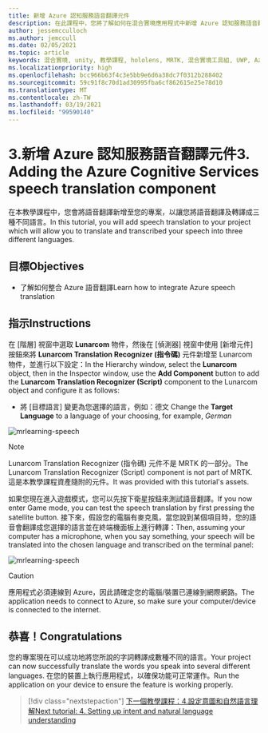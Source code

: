 ```yaml
---
title: 新增 Azure 認知服務語音翻譯元件
description: 在此課程中，您將了解如何在混合實境應用程式中新增 Azure 認知服務語音翻譯。
author: jessemcculloch
ms.author: jemccull
ms.date: 02/05/2021
ms.topic: article
keywords: 混合實境, unity, 教學課程, hololens, MRTK, 混合實境工具組, UWP, Azure 空間錨點, 語音辨識, Windows 10, 語音翻譯
ms.localizationpriority: high
ms.openlocfilehash: bcc966b63f4c3e5bb9e6d6a38dc7f0312b288402
ms.sourcegitcommit: 59c91f8c70d1ad30995fba6cf862615e25e78d10
ms.translationtype: MT
ms.contentlocale: zh-TW
ms.lasthandoff: 03/19/2021
ms.locfileid: "99590140"
---
```

# <a name="3-adding-the-azure-cognitive-services-speech-translation-component"></a><span data-ttu-id="d729c-104">3.新增 Azure 認知服務語音翻譯元件</span><span class="sxs-lookup"><span data-stu-id="d729c-104">3. Adding the Azure Cognitive Services speech translation component</span></span>

<span data-ttu-id="d729c-105">在本教學課程中，您會將語音翻譯新增至您的專案，以讓您將語音翻譯及轉譯成三種不同語言。</span><span class="sxs-lookup"><span data-stu-id="d729c-105">In this tutorial, you will add speech translation to your project which will allow you to translate and transcribed your speech into three different languages.</span></span>

## <a name="objectives"></a><span data-ttu-id="d729c-106">目標</span><span class="sxs-lookup"><span data-stu-id="d729c-106">Objectives</span></span>

* <span data-ttu-id="d729c-107">了解如何整合 Azure 語音翻譯</span><span class="sxs-lookup"><span data-stu-id="d729c-107">Learn how to integrate Azure speech translation</span></span>

## <a name="instructions"></a><span data-ttu-id="d729c-108">指示</span><span class="sxs-lookup"><span data-stu-id="d729c-108">Instructions</span></span>

<span data-ttu-id="d729c-109">在 [階層] 視窗中選取 **Lunarcom** 物件，然後在 [偵測器] 視窗中使用 [新增元件]  按鈕來將 **Lunarcom Translation Recognizer (指令碼)** 元件新增至 Lunarcom 物件，並進行以下設定：</span><span class="sxs-lookup"><span data-stu-id="d729c-109">In the Hierarchy window, select the **Lunarcom** object, then in the Inspector window, use the **Add Component** button to add the **Lunarcom Translation Recognizer (Script)** component to the Lunarcom object and configure it as follows:</span></span>

* <span data-ttu-id="d729c-110">將 [目標語言]  變更為您選擇的語言，例如：德文 </span><span class="sxs-lookup"><span data-stu-id="d729c-110">Change the **Target Language** to a language of your choosing, for example, _German_</span></span>

![mrlearning-speech](images/mrlearning-speech/tutorial3-section1-step1-1.png)

> [!NOTE]
> <span data-ttu-id="d729c-112">Lunarcom Translation Recognizer (指令碼) 元件不是 MRTK 的一部分。</span><span class="sxs-lookup"><span data-stu-id="d729c-112">The Lunarcom Translation Recognizer (Script) component is not part of MRTK.</span></span> <span data-ttu-id="d729c-113">這是本教學課程資產隨附的元件。</span><span class="sxs-lookup"><span data-stu-id="d729c-113">It was provided with this tutorial's assets.</span></span>

<span data-ttu-id="d729c-114">如果您現在進入遊戲模式，您可以先按下衛星按鈕來測試語音翻譯。</span><span class="sxs-lookup"><span data-stu-id="d729c-114">If you now enter Game mode, you can test the speech translation by first pressing the satellite button.</span></span> <span data-ttu-id="d729c-115">接下來，假設您的電腦有麥克風，當您說到某個項目時，您的語音會翻譯成您選擇的語言並在終端機面板上進行轉譯：</span><span class="sxs-lookup"><span data-stu-id="d729c-115">Then, assuming your computer has a microphone, when you say something, your speech will be translated into the chosen language and transcribed on the terminal panel:</span></span>

![mrlearning-speech](images/mrlearning-speech/tutorial3-section1-step1-2.png)

> [!CAUTION]
> <span data-ttu-id="d729c-117">應用程式必須連線到 Azure，因此請確定您的電腦/裝置已連線到網際網路。</span><span class="sxs-lookup"><span data-stu-id="d729c-117">The application needs to connect to Azure, so make sure your computer/device is connected to the internet.</span></span>

## <a name="congratulations"></a><span data-ttu-id="d729c-118">恭喜！</span><span class="sxs-lookup"><span data-stu-id="d729c-118">Congratulations</span></span>

<span data-ttu-id="d729c-119">您的專案現在可以成功地將您所說的字詞轉譯成數種不同的語言。</span><span class="sxs-lookup"><span data-stu-id="d729c-119">Your project can now successfully translate the words you speak into several different languages.</span></span> <span data-ttu-id="d729c-120">在您的裝置上執行應用程式，以確保功能可正常運作。</span><span class="sxs-lookup"><span data-stu-id="d729c-120">Run the application on your device to ensure the feature is working properly.</span></span>

> [!div class="nextstepaction"]
> [<span data-ttu-id="d729c-121">下一個教學課程：4.設定意圖和自然語言理解</span><span class="sxs-lookup"><span data-stu-id="d729c-121">Next tutorial: 4. Setting up intent and natural language understanding</span></span>](mrlearning-speechSDK-ch4.md)
